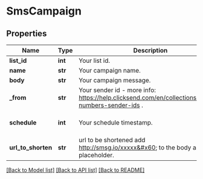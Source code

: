 # SmsCampaign

## Properties
Name | Type | Description | Notes
------------ | ------------- | ------------- | -------------
**list_id** | **int** | Your list id. | 
**name** | **str** | Your campaign name. | 
**body** | **str** | Your campaign message. | 
**_from** | **str** | Your sender id - more info: https://help.clicksend.com/en/collections/57584-numbers-sender-ids . | [optional] 
**schedule** | **int** | Your schedule timestamp. | [optional] [default to 0]
**url_to_shorten** | **str** | url to be shortened add http://smsg.io/xxxxx&#x60; to the body as a placeholder. | [optional] 

[[Back to Model list]](../README.md#documentation-for-models) [[Back to API list]](../README.md#documentation-for-api-endpoints) [[Back to README]](../README.md)


